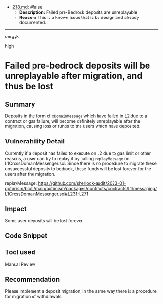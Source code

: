 
- [238.md](processed/false/solidity/238.md): #false
  - **Description:** Failed pre-Bedrock deposits are unreplayable
  - **Reason:** This is a known issue that is by design and already documented.

---

cergyk

high

# Failed pre-bedrock deposits will be unreplayable after migration, and thus be lost

## Summary
Deposits in the form of `xDomainMessage` which have failed in L2 due to a contract or gas failure, will become definitely unreplayable after the migration, causing loss of funds to the users which have deposited.

## Vulnerability Detail
Currently if a deposit has failed to execute on L2 due to gas limit or other reasons, a user can try to replay it by calling `replayMessage` on L1CrossDomainMessenger.sol. Since there is no procedure to migrate these unsuccessful deposits to bedrock, these funds will be lost forever for the users after the migration.

replayMessage:
https://github.com/sherlock-audit/2023-01-optimism/blob/main/optimism/packages/contracts/contracts/L1/messaging/L1CrossDomainMessenger.sol#L231-L271

## Impact
Some user deposits will be lost forever.

## Code Snippet

## Tool used

Manual Review

## Recommendation
Please implement a deposit migration, in the same way there is a procedure for migration of withdrawals.


